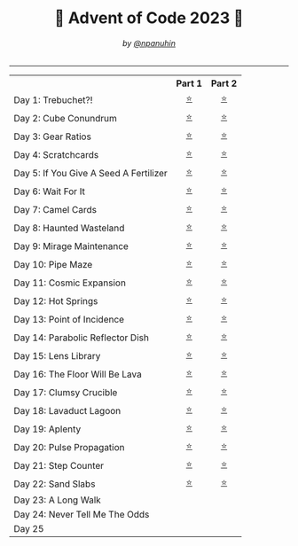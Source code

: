 <h1 align="center">🎄 Advent of Code 2023 🎄</h1>
<h6 align="center">by <a href="https://github.com/npanuhin">@npanuhin</a></h6>

<!-- <div align="center">
    <img src="../docs/2023/canvas.svg">
</div> -->

---

<!-- Solved table start -->
<table>
	<tr>
		<th></th>
		<th align="center">Part 1</th>
		<th align="center">Part 2</th>
	</tr>
	<tr>
		<td>Day 1: Trebuchet?!</td>
		<td align="center"><a href="Day%2001/part1.py">⭐</a></td>
		<td align="center"><a href="Day%2001/part2.py">⭐</a></td>
	</tr>
	<tr>
		<td>Day 2: Cube Conundrum</td>
		<td align="center"><a href="Day%2002/part1.py">⭐</a></td>
		<td align="center"><a href="Day%2002/part2.py">⭐</a></td>
	</tr>
	<tr>
		<td>Day 3: Gear Ratios</td>
		<td align="center"><a href="Day%2003/part1.py">⭐</a></td>
		<td align="center"><a href="Day%2003/part2.py">⭐</a></td>
	</tr>
	<tr>
		<td>Day 4: Scratchcards</td>
		<td align="center"><a href="Day%2004/part1.py">⭐</a></td>
		<td align="center"><a href="Day%2004/part2.py">⭐</a></td>
	</tr>
	<tr>
		<td>Day 5: If You Give A Seed A Fertilizer</td>
		<td align="center"><a href="Day%2005/part1.py">⭐</a></td>
		<td align="center"><a href="Day%2005/part2.py">⭐</a></td>
	</tr>
	<tr>
		<td>Day 6: Wait For It</td>
		<td align="center"><a href="Day%2006/part1.py">⭐</a></td>
		<td align="center"><a href="Day%2006/part2.py">⭐</a></td>
	</tr>
	<tr>
		<td>Day 7: Camel Cards</td>
		<td align="center"><a href="Day%2007/part1.py">⭐</a></td>
		<td align="center"><a href="Day%2007/part2.py">⭐</a></td>
	</tr>
	<tr>
		<td>Day 8: Haunted Wasteland</td>
		<td align="center"><a href="Day%2008/part1.py">⭐</a></td>
		<td align="center"><a href="Day%2008/part2.py">⭐</a></td>
	</tr>
	<tr>
		<td>Day 9: Mirage Maintenance</td>
		<td align="center"><a href="Day%2009/part1.py">⭐</a></td>
		<td align="center"><a href="Day%2009/part2.py">⭐</a></td>
	</tr>
	<tr>
		<td>Day 10: Pipe Maze</td>
		<td align="center"><a href="Day%2010/part1.py">⭐</a></td>
		<td align="center"><a href="Day%2010/part2.py">⭐</a></td>
	</tr>
	<tr>
		<td>Day 11: Cosmic Expansion</td>
		<td align="center"><a href="Day%2011/part1.py">⭐</a></td>
		<td align="center"><a href="Day%2011/part2.py">⭐</a></td>
	</tr>
	<tr>
		<td>Day 12: Hot Springs</td>
		<td align="center"><a href="Day%2012/part1.py">⭐</a></td>
		<td align="center"><a href="Day%2012/part2.py">⭐</a></td>
	</tr>
	<tr>
		<td>Day 13: Point of Incidence</td>
		<td align="center"><a href="Day%2013/part1.py">⭐</a></td>
		<td align="center"><a href="Day%2013/part2.py">⭐</a></td>
	</tr>
	<tr>
		<td>Day 14: Parabolic Reflector Dish</td>
		<td align="center"><a href="Day%2014/part1.py">⭐</a></td>
		<td align="center"><a href="Day%2014/part2.py">⭐</a></td>
	</tr>
	<tr>
		<td>Day 15: Lens Library</td>
		<td align="center"><a href="Day%2015/part1.py">⭐</a></td>
		<td align="center"><a href="Day%2015/part2.py">⭐</a></td>
	</tr>
	<tr>
		<td>Day 16: The Floor Will Be Lava</td>
		<td align="center"><a href="Day%2016/part1.py">⭐</a></td>
		<td align="center"><a href="Day%2016/part2.py">⭐</a></td>
	</tr>
	<tr>
		<td>Day 17: Clumsy Crucible</td>
		<td align="center"><a href="Day%2017/part1.py">⭐</a></td>
		<td align="center"><a href="Day%2017/part2.py">⭐</a></td>
	</tr>
	<tr>
		<td>Day 18: Lavaduct Lagoon</td>
		<td align="center"><a href="Day%2018/part1.py">⭐</a></td>
		<td align="center"><a href="Day%2018/part2.py">⭐</a></td>
	</tr>
	<tr>
		<td>Day 19: Aplenty</td>
		<td align="center"><a href="Day%2019/part1.py">⭐</a></td>
		<td align="center"><a href="Day%2019/part2.py">⭐</a></td>
	</tr>
	<tr>
		<td>Day 20: Pulse Propagation</td>
		<td align="center"><a href="Day%2020/part1.py">⭐</a></td>
		<td align="center"><a href="Day%2020/part2.py">⭐</a></td>
	</tr>
	<tr>
		<td>Day 21: Step Counter</td>
		<td align="center"><a href="Day%2021/part1.py">⭐</a></td>
		<td align="center"><a href="Day%2021/part2.py">⭐</a></td>
	</tr>
	<tr>
		<td>Day 22: Sand Slabs</td>
		<td align="center"><a href="Day%2022/part1.py">⭐</a></td>
		<td align="center"><a href="Day%2022/part2.py">⭐</a></td>
	</tr>
	<tr>
		<td>Day 23: A Long Walk</td>
		<td align="center"></td>
		<td align="center"></td>
	</tr>
	<tr>
		<td>Day 24: Never Tell Me The Odds</td>
		<td align="center"></td>
		<td align="center"></td>
	</tr>
	<tr>
		<td>Day 25</td>
		<td align="center" colspan="2"></td>
	</tr>
</table>
<!-- Solved table end -->

<!-- |                                               |                           |                          |
|  Total:                                       |           25/25           |          25/25           | -->
